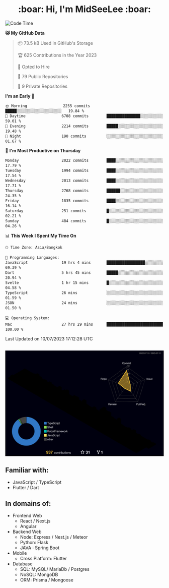 <h1 align="center"> :boar: Hi, I'm MidSeeLee :boar:</h1>
 
<!--START_SECTION:waka-->
![Code Time](http://img.shields.io/badge/Code%20Time-708%20hrs%2017%20mins-blue)

**🐱 My GitHub Data** 

> 📦 73.5 kB Used in GitHub's Storage 
 > 
> 🏆 625 Contributions in the Year 2023
 > 
> 💼 Opted to Hire
 > 
> 📜 79 Public Repositories 
 > 
> 🔑 9 Private Repositories 
 > 
**I'm an Early 🐤** 

```text
🌞 Morning                2255 commits        █████░░░░░░░░░░░░░░░░░░░░   19.84 % 
🌆 Daytime                6708 commits        ███████████████░░░░░░░░░░   59.01 % 
🌃 Evening                2214 commits        █████░░░░░░░░░░░░░░░░░░░░   19.48 % 
🌙 Night                  190 commits         ░░░░░░░░░░░░░░░░░░░░░░░░░   01.67 % 
```
📅 **I'm Most Productive on Thursday** 

```text
Monday                   2022 commits        ████░░░░░░░░░░░░░░░░░░░░░   17.79 % 
Tuesday                  1994 commits        ████░░░░░░░░░░░░░░░░░░░░░   17.54 % 
Wednesday                2013 commits        ████░░░░░░░░░░░░░░░░░░░░░   17.71 % 
Thursday                 2768 commits        ██████░░░░░░░░░░░░░░░░░░░   24.35 % 
Friday                   1835 commits        ████░░░░░░░░░░░░░░░░░░░░░   16.14 % 
Saturday                 251 commits         █░░░░░░░░░░░░░░░░░░░░░░░░   02.21 % 
Sunday                   484 commits         █░░░░░░░░░░░░░░░░░░░░░░░░   04.26 % 
```


📊 **This Week I Spent My Time On** 

```text
🕑︎ Time Zone: Asia/Bangkok

💬 Programming Languages: 
JavaScript               19 hrs 4 mins       █████████████████░░░░░░░░   69.39 % 
Dart                     5 hrs 45 mins       █████░░░░░░░░░░░░░░░░░░░░   20.94 % 
Svelte                   1 hr 15 mins        █░░░░░░░░░░░░░░░░░░░░░░░░   04.58 % 
TypeScript               26 mins             ░░░░░░░░░░░░░░░░░░░░░░░░░   01.59 % 
JSON                     24 mins             ░░░░░░░░░░░░░░░░░░░░░░░░░   01.50 % 

💻 Operating System: 
Mac                      27 hrs 29 mins      █████████████████████████   100.00 % 
```


 Last Updated on 10/07/2023 17:12:28 UTC
<!--END_SECTION:waka-->

##

![](./profile-3d-contrib/profile-night-rainbow.svg)

## Familiar with:
- JavaScript / TypeScript
- Flutter / Dart

## In domains of:
- Frontend Web
  - React / Next.js
  - Angular
- Backend Web
  - Node: Express / Nest.js / Meteor
  - Python: Flask
  - JAVA : Spring Boot
- Mobile
  - Cross Platform: Flutter
- Database
  - SQL: MySQL/ MariaDb / Postgres
  - NoSQL: MongoDB
  - ORM: Prisma / Mongoose
